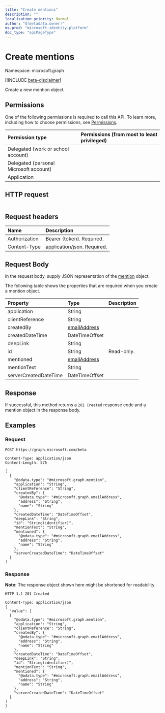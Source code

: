 ```yaml
---
title: "Create mentions"
description: ""
localization_priority: Normal
author: "$(metadata.owner)"
ms.prod: "microsoft-identity-platform"
doc_type: "apiPageType"
---
```


# Create mentions

Namespace: microsoft.graph

[!INCLUDE [beta-disclaimer](../../includes/beta-disclaimer.md)]

Create a new mention object.

## Permissions

One of the following permissions is required to call this API. To learn more, including how to choose permissions, see [Permissions](/graph/permissions-reference).

| Permission type                        | Permissions (from most to least privileged) |
| :------------------------------------- | :------------------------------------------ |
| Delegated (work or school account)     |                                             |
| Delegated (personal Microsoft account) |                                             |
| Application                            |                                             |

## HTTP request

<!-- {
  "blockType": "ignored"
}
-->

```http

```

## Request headers

| Name          | Description                 |
| :------------ | :-------------------------- |
| Authorization | Bearer {token}. Required.   |
| Content-Type  | application/json. Required. |

## Request Body

In the request body, supply JSON representation of the [mention](../resources/-mention.md) object.

<!-- Actions and Functions -->

<!-- CRUD Methods -->

The following table shows the properties that are required when you create a mention object.

| Property              | Type                                         | Description |
| :-------------------- | :------------------------------------------- | :---------- |
| application           | String                                       |             |
| clientReference       | String                                       |             |
| createdBy             | [emailAddress](../resources/emailaddress.md) |             |
| createdDateTime       | DateTimeOffset                               |             |
| deepLink              | String                                       |             |
| id                    | String                                       | Read-only.  |
| mentioned             | [emailAddress](../resources/emailaddress.md) |             |
| mentionText           | String                                       |             |
| serverCreatedDateTime | DateTimeOffset                               |             |

## Response

If successful, this method returns a `201 Created` response code and a mention object in the response body.

## Examples

### Request

<!-- {
  "blockType": "request",
  "name": "create_mentions"
}
-->

```http
POST https://graph.microsoft.com/beta

Content-Type: application/json
Content-Length: 575

[
  {
    "@odata.type": "#microsoft.graph.mention",
    "application": "String",
    "clientReference": "String",
    "createdBy": {
      "@odata.type": "#microsoft.graph.emailAddress",
      "address": "String",
      "name": "String"
    },
    "createdDateTime": "DateTimeOffset",
    "deepLink": "String",
    "id": "String(identifier)",
    "mentionText": "String",
    "mentioned": {
      "@odata.type": "#microsoft.graph.emailAddress",
      "address": "String",
      "name": "String"
    },
    "serverCreatedDateTime": "DateTimeOffset"
  }
]

```

### Response

**Note:** The response object shown here might be shortened for readability.

<!-- {
  "blockType": "response",
  "truncated": true,
  "@odata.type": "$(this.ReturnTypeFullName)"
}
-->

```http
HTTP 1.1 201 Created

Content-Type: application/json
{
  "value": [
  {
    "@odata.type": "#microsoft.graph.mention",
    "application": "String",
    "clientReference": "String",
    "createdBy": {
      "@odata.type": "#microsoft.graph.emailAddress",
      "address": "String",
      "name": "String"
    },
    "createdDateTime": "DateTimeOffset",
    "deepLink": "String",
    "id": "String(identifier)",
    "mentionText": "String",
    "mentioned": {
      "@odata.type": "#microsoft.graph.emailAddress",
      "address": "String",
      "name": "String"
    },
    "serverCreatedDateTime": "DateTimeOffset"
  }
]
}

```
